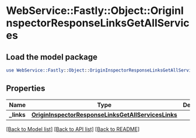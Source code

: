 # WebService::Fastly::Object::OriginInspectorResponseLinksGetAllServices

## Load the model package
```perl
use WebService::Fastly::Object::OriginInspectorResponseLinksGetAllServices;
```

## Properties
Name | Type | Description | Notes
------------ | ------------- | ------------- | -------------
**_links** | [**OriginInspectorResponseLinksGetAllServicesLinks**](OriginInspectorResponseLinksGetAllServicesLinks.md) |  | [optional] 

[[Back to Model list]](../README.md#documentation-for-models) [[Back to API list]](../README.md#documentation-for-api-endpoints) [[Back to README]](../README.md)


